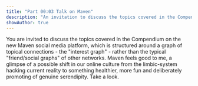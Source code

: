 ```yaml
---
title: "Part 00:03 Talk on Maven"
description: "An invitation to discuss the topics covered in the Compendium on the new Maven social media platform, and a quick description of the platform."
showAuthor: true
---
```


You are invited to discuss the topics covered in the Compendium on the new Maven social media platform, which is structured around a graph of topical connections - the "interest graph" - rather than the typical "friend/social graphs" of other networks. Maven feels good to me, a glimpse of a possible shift in our online culture from the limbic-system hacking current reality to something healthier, more fun and deliberately promoting of genuine serendipity. Take a look.